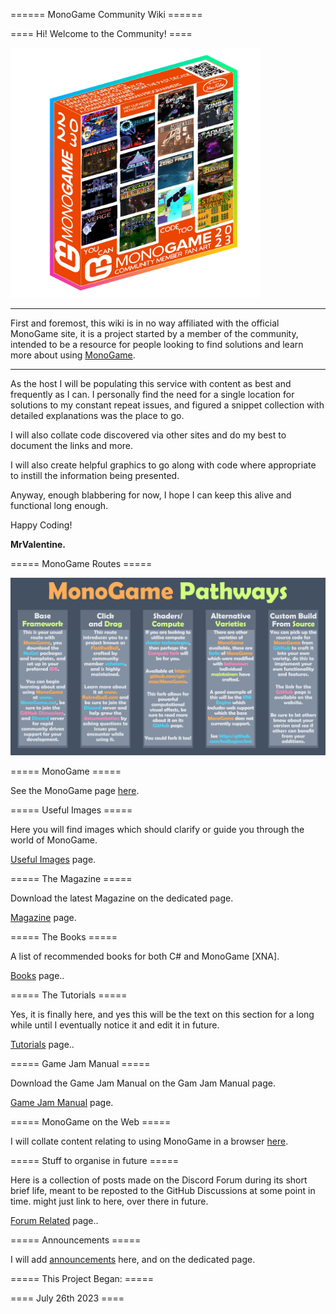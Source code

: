 ====== MonoGame Community Wiki ======


==== Hi! Welcome to the Community! ====

<img src="../../content/monogame_box_art_fixed.webp" alt="MonoGame Logo" width="400" />

----

First and foremost, this wiki is in no way affiliated with the official MonoGame site, it is a project started by a member of the community, intended to be a resource for people looking to find solutions and learn more about using [MonoGame](monogame/monogame.md).

----

As the host I will be populating this service with content as best and frequently as I can.
I personally find the need for a single location for solutions to my constant repeat issues, and figured a snippet collection with detailed explanations was the place to go.

I will also collate code discovered via other sites and do my best to document the links and more.

I will also create helpful graphics to go along with code where appropriate to instill the information being presented.

Anyway, enough blabbering for now, I hope I can keep this alive and functional long enough.

Happy Coding!

**MrValentine.**

===== MonoGame Routes =====

<img src="../../content/monogame_routes.png" alt="MonoGame Logo" width="600" />

===== MonoGame =====

See the MonoGame page [here](monogame/monogame.md).

===== Useful Images =====

Here you will find images which should clarify or guide you through the world of MonoGame.

[Useful Images](usefulimages/usefulimages.md) page.

===== The Magazine =====

Download the latest Magazine on the dedicated page.

[Magazine](magazine/magazine.md) page.

===== The Books =====

A list of recommended books for both C# and MonoGame [XNA].

[Books](books/books.md) page..

===== The Tutorials =====

Yes, it is finally here, and yes this will be the text on this section for a long while until I eventually notice it and edit it in future.

[Tutorials](tutorials/tutorials.md) page..

===== Game Jam Manual =====

Download the Game Jam Manual on the Gam Jam Manual page.

[Game Jam Manual](gamejammanual/gamejammanual.md) page.

===== MonoGame on the Web =====

I will collate content relating to using MonoGame in a browser [here](monogame/monogameontheweb.md).

===== Stuff to organise in future =====

Here is a collection of posts made on the Discord Forum during its short brief life, meant to be reposted to the GitHub Discussions at some point in time. might just link to here, over there in future.

[Forum Related](forum_related.md) page..

===== Announcements =====

I will add [announcements](announcements/announcements.md) here, and on the dedicated page.


===== This Project Began: =====

==== July 26th 2023 ====